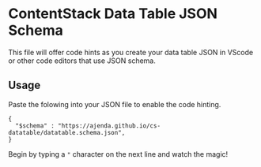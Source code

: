 # ContentStack Data Table JSON Schema

This file will offer code hints as you create your data table JSON in VScode or other code editors that use JSON schema.

## Usage

Paste the folowing into your JSON file to enable the code hinting.

```
{
  "$schema" : "https://ajenda.github.io/cs-datatable/datatable.schema.json",
}
```

Begin by typing a `"` character on the next line and watch the magic!
